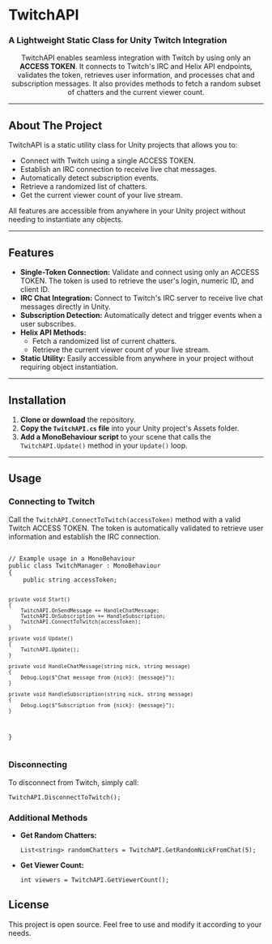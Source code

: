 </head>
<body>

  <h1>TwitchAPI</h1>
  <h3>A Lightweight Static Class for Unity Twitch Integration</h3>
  <p align="center">
    TwitchAPI enables seamless integration with Twitch by using only an <strong>ACCESS TOKEN</strong>.
    It connects to Twitch's IRC and Helix API endpoints, validates the token, retrieves user information,
    and processes chat and subscription messages. It also provides methods to fetch a random subset of chatters
    and the current viewer count.
  </p>

  <hr />

  <h2>About The Project</h2>
  <p>
    TwitchAPI is a static utility class for Unity projects that allows you to:
  </p>
  <ul>
    <li>Connect with Twitch using a single ACCESS TOKEN.</li>
    <li>Establish an IRC connection to receive live chat messages.</li>
    <li>Automatically detect subscription events.</li>
    <li>Retrieve a randomized list of chatters.</li>
    <li>Get the current viewer count of your live stream.</li>
  </ul>
  <p>
    All features are accessible from anywhere in your Unity project without needing to instantiate any objects.
  </p>

  <hr />

  <h2>Features</h2>
  <ul>
    <li><strong>Single-Token Connection:</strong> Validate and connect using only an ACCESS TOKEN. The token is used to retrieve the user's login, numeric ID, and client ID.</li>
    <li><strong>IRC Chat Integration:</strong> Connect to Twitch's IRC server to receive live chat messages directly in Unity.</li>
    <li><strong>Subscription Detection:</strong> Automatically detect and trigger events when a user subscribes.</li>
    <li><strong>Helix API Methods:</strong>
      <ul>
        <li>Fetch a randomized list of current chatters.</li>
        <li>Retrieve the current viewer count of your live stream.</li>
      </ul>
    </li>
    <li><strong>Static Utility:</strong> Easily accessible from anywhere in your project without requiring object instantiation.</li>
  </ul>

  <hr />

  <h2>Installation</h2>
  <ol>
    <li><strong>Clone or download</strong> the repository.</li>
    <li><strong>Copy the <code>TwitchAPI.cs</code> file</strong> into your Unity project's Assets folder.</li>
    <li><strong>Add a MonoBehaviour script</strong> to your scene that calls the <code>TwitchAPI.Update()</code> method in your <code>Update()</code> loop.</li>
  </ol>

  <hr />

  <h2>Usage</h2>

  <h3>Connecting to Twitch</h3>
  <p>
    Call the <code>TwitchAPI.ConnectToTwitch(accessToken)</code> method with a valid Twitch ACCESS TOKEN.
    The token is automatically validated to retrieve user information and establish the IRC connection.
  </p>
  <pre><code>
// Example usage in a MonoBehaviour
public class TwitchManager : MonoBehaviour
{
    public string accessToken;

    private void Start()
    {
        TwitchAPI.OnSendMessage += HandleChatMessage;
        TwitchAPI.OnSubscription += HandleSubscription;
        TwitchAPI.ConnectToTwitch(accessToken);
    }

    private void Update()
    {
        TwitchAPI.Update();
    }

    private void HandleChatMessage(string nick, string message)
    {
        Debug.Log($"Chat message from {nick}: {message}");
    }

    private void HandleSubscription(string nick, string message)
    {
        Debug.Log($"Subscription from {nick}: {message}");
    }
}
  </code></pre>

  <h3>Disconnecting</h3>
  <p>
    To disconnect from Twitch, simply call:
  </p>
  <pre><code>TwitchAPI.DisconnectToTwitch();</code></pre>

  <h3>Additional Methods</h3>
  <ul>
    <li><strong>Get Random Chatters:</strong>
      <pre><code>List&lt;string&gt; randomChatters = TwitchAPI.GetRandomNickFromChat(5);</code></pre>
    </li>
    <li><strong>Get Viewer Count:</strong>
      <pre><code>int viewers = TwitchAPI.GetViewerCount();</code></pre>
    </li>
  </ul>

  <h2>License</h2>
  <p>
    This project is open source. Feel free to use and modify it according to your needs.
  </p>

</body>
</html>
